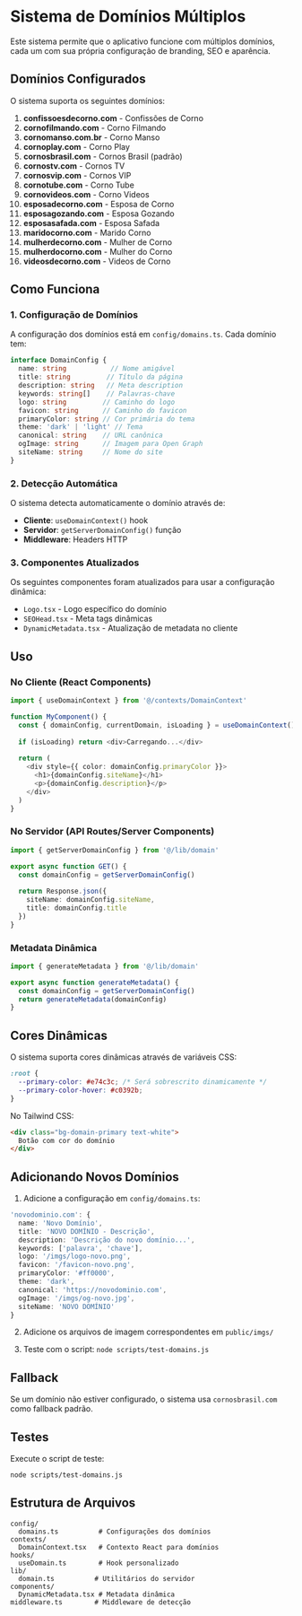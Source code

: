 # Sistema de Domínios Múltiplos

Este sistema permite que o aplicativo funcione com múltiplos domínios, cada um com sua própria configuração de branding, SEO e aparência.

## Domínios Configurados

O sistema suporta os seguintes domínios:

1. **confissoesdecorno.com** - Confissões de Corno
2. **cornofilmando.com** - Corno Filmando
3. **cornomanso.com.br** - Corno Manso
4. **cornoplay.com** - Corno Play
5. **cornosbrasil.com** - Cornos Brasil (padrão)
6. **cornostv.com** - Cornos TV
7. **cornosvip.com** - Cornos VIP
8. **cornotube.com** - Corno Tube
9. **cornovideos.com** - Corno Videos
10. **esposadecorno.com** - Esposa de Corno
11. **esposagozando.com** - Esposa Gozando
12. **esposasafada.com** - Esposa Safada
13. **maridocorno.com** - Marido Corno
14. **mulherdecorno.com** - Mulher de Corno
15. **mulherdocorno.com** - Mulher do Corno
16. **videosdecorno.com** - Videos de Corno

## Como Funciona

### 1. Configuração de Domínios

A configuração dos domínios está em `config/domains.ts`. Cada domínio tem:

```typescript
interface DomainConfig {
  name: string           // Nome amigável
  title: string         // Título da página
  description: string   // Meta description
  keywords: string[]    // Palavras-chave
  logo: string         // Caminho do logo
  favicon: string      // Caminho do favicon
  primaryColor: string // Cor primária do tema
  theme: 'dark' | 'light' // Tema
  canonical: string    // URL canônica
  ogImage: string      // Imagem para Open Graph
  siteName: string     // Nome do site
}
```

### 2. Detecção Automática

O sistema detecta automaticamente o domínio através de:

- **Cliente**: `useDomainContext()` hook
- **Servidor**: `getServerDomainConfig()` função
- **Middleware**: Headers HTTP

### 3. Componentes Atualizados

Os seguintes componentes foram atualizados para usar a configuração dinâmica:

- `Logo.tsx` - Logo específico do domínio
- `SEOHead.tsx` - Meta tags dinâmicas
- `DynamicMetadata.tsx` - Atualização de metadata no cliente


## Uso

### No Cliente (React Components)

```typescript
import { useDomainContext } from '@/contexts/DomainContext'

function MyComponent() {
  const { domainConfig, currentDomain, isLoading } = useDomainContext()
  
  if (isLoading) return <div>Carregando...</div>
  
  return (
    <div style={{ color: domainConfig.primaryColor }}>
      <h1>{domainConfig.siteName}</h1>
      <p>{domainConfig.description}</p>
    </div>
  )
}
```

### No Servidor (API Routes/Server Components)

```typescript
import { getServerDomainConfig } from '@/lib/domain'

export async function GET() {
  const domainConfig = getServerDomainConfig()
  
  return Response.json({
    siteName: domainConfig.siteName,
    title: domainConfig.title
  })
}
```

### Metadata Dinâmica

```typescript
import { generateMetadata } from '@/lib/domain'

export async function generateMetadata() {
  const domainConfig = getServerDomainConfig()
  return generateMetadata(domainConfig)
}
```

## Cores Dinâmicas

O sistema suporta cores dinâmicas através de variáveis CSS:

```css
:root {
  --primary-color: #e74c3c; /* Será sobrescrito dinamicamente */
  --primary-color-hover: #c0392b;
}
```

No Tailwind CSS:

```html
<div class="bg-domain-primary text-white">
  Botão com cor do domínio
</div>
```

## Adicionando Novos Domínios

1. Adicione a configuração em `config/domains.ts`:

```typescript
'novodominio.com': {
  name: 'Novo Domínio',
  title: 'NOVO DOMÍNIO - Descrição',
  description: 'Descrição do novo domínio...',
  keywords: ['palavra', 'chave'],
  logo: '/imgs/logo-novo.png',
  favicon: '/favicon-novo.png',
  primaryColor: '#ff0000',
  theme: 'dark',
  canonical: 'https://novodominio.com',
  ogImage: '/imgs/og-novo.jpg',
  siteName: 'NOVO DOMÍNIO'
}
```

2. Adicione os arquivos de imagem correspondentes em `public/imgs/`

3. Teste com o script: `node scripts/test-domains.js`



## Fallback

Se um domínio não estiver configurado, o sistema usa `cornosbrasil.com` como fallback padrão.

## Testes

Execute o script de teste:

```bash
node scripts/test-domains.js
```

## Estrutura de Arquivos

```
config/
  domains.ts          # Configurações dos domínios
contexts/
  DomainContext.tsx   # Contexto React para domínios
hooks/
  useDomain.ts        # Hook personalizado
lib/
  domain.ts          # Utilitários do servidor
components/
  DynamicMetadata.tsx # Metadata dinâmica
middleware.ts        # Middleware de detecção
```
